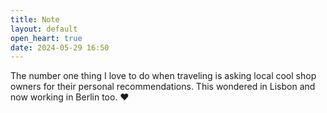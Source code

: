 ```yaml
---
title: Note
layout: default
open_heart: true
date: 2024-05-29 16:50
---
```


The number one thing I love to do when traveling is asking local cool shop owners for their personal recommendations. This wondered in Lisbon and now working in Berlin too. ♥︎
